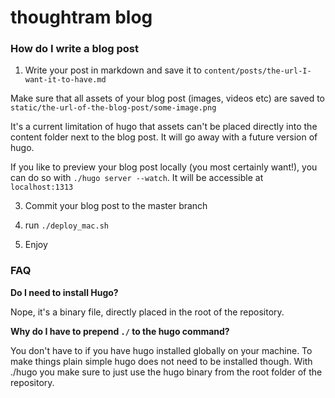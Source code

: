 thoughtram blog
============

### How do I write a blog post

1. Write your post in markdown and save it to `content/posts/the-url-I-want-it-to-have.md`

Make sure that all assets of your blog post (images, videos etc) are saved to
`static/the-url-of-the-blog-post/some-image.png`

It's a current limitation of hugo that assets can't be placed directly into the content
folder next to the blog post. It will go away with a future version of hugo.

If you like to preview your blog post locally (you most certainly want!), you can do so
with `./hugo server --watch`. It will be accessible at `localhost:1313`

3. Commit your blog post to the master branch

4. run `./deploy_mac.sh`

5. Enjoy


### FAQ

**Do I need to install Hugo?**

Nope, it's a binary file, directly placed in the root of the repository.

**Why do I have to prepend `./` to the hugo command?**

You don't have to if you have hugo installed globally on your machine.
To make things plain simple hugo does not need to be installed though.
With ./hugo you make sure to just use the hugo binary from the root folder
of the repository.

